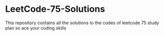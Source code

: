 # LeetCode-75-Solutions
This repository contains all the solutions to the codes of leetcode 75 study plan so ace your coding skills
